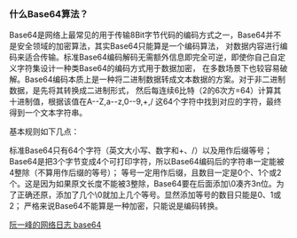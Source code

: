 ### 什么Base64算法？


Base64是网络上最常见的用于传输8Bit字节代码的编码方式之一，Base64并不是安全领域的加密算法，其实Base64只能算是一个编码算法，
对数据内容进行编码来适合传输。标准Base64编码解码无需额外信息即完全可逆，即使你自己自定义字符集设计一种类Base64的编码方式用于数据加密，
在多数场景下也较容易破解。Base64编码本质上是一种将二进制数据转成文本数据的方案。对于非二进制数据，是先将其转换成二进制形式，
然后每连续6比特（2的6次方=64）计算其十进制值，根据该值在A--Z,a--z,0--9,+,/ 这64个字符中找到对应的字符，最终得到一个文本字符串。

基本规则如下几点：

标准Base64只有64个字符（英文大小写、数字和+、/）以及用作后缀等号；
Base64是把3个字节变成4个可打印字符，所以Base64编码后的字符串一定能被4整除（不算用作后缀的等号）；
等号一定用作后缀，且数目一定是0个、1个或2个。这是因为如果原文长度不能被3整除，Base64要在后面添加\0凑齐3n位。为了正确还原，添加了几个\0就加上几个等号。显然添加等号的数目只能是0、1或2；
严格来说Base64不能算是一种加密，只能说是编码转换。

[阮一峰的网络日志 base64](http://www.ruanyifeng.com/blog/2008/06/base64.html)


